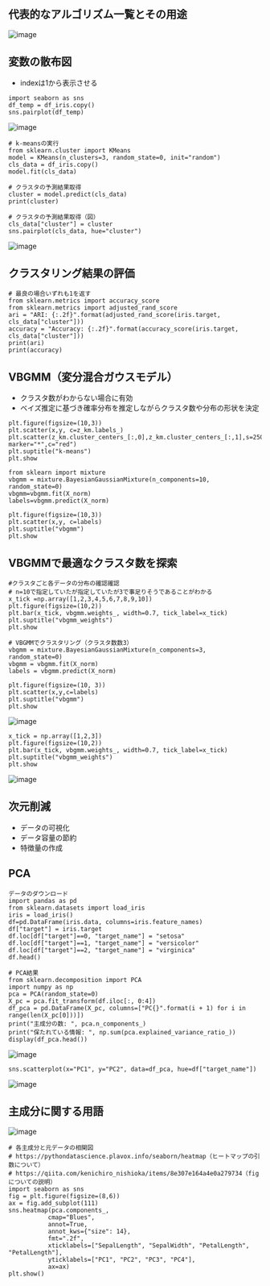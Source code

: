 ## 代表的なアルゴリズム一覧とその用途
![image](https://user-images.githubusercontent.com/73774284/171978527-970ead70-72c2-463c-a641-fc5de02cdf88.png)

## 変数の散布図
- indexは1から表示させる
```
import seaborn as sns
df_temp = df_iris.copy()
sns.pairplot(df_temp)
```
![image](https://user-images.githubusercontent.com/73774284/171981278-a73f2384-9ab6-401f-b218-27e284015029.png)

```
# k-meansの実行
from sklearn.cluster import KMeans
model = KMeans(n_clusters=3, random_state=0, init="random")
cls_data = df_iris.copy()
model.fit(cls_data)

# クラスタの予測結果取得
cluster = model.predict(cls_data)
print(cluster)

# クラスタの予測結果取得（図）
cls_data["cluster"] = cluster
sns.pairplot(cls_data, hue="cluster")
```
![image](https://user-images.githubusercontent.com/73774284/171981349-884e1d66-7d54-4b2d-aa2e-e14a3f0411fe.png)

## クラスタリング結果の評価
```
# 最良の場合いずれも1を返す
from sklearn.metrics import accuracy_score
from sklearn.metrics import adjusted_rand_score
ari = "ARI: {:.2f}".format(adjusted_rand_score(iris.target, cls_data["cluster"]))
accuracy = "Accuracy: {:.2f}".format(accuracy_score(iris.target, cls_data["cluster"]))
print(ari)
print(accuracy)
```

## VBGMM（変分混合ガウスモデル）
- クラスタ数がわからない場合に有効
- ベイズ推定に基づき確率分布を推定しながらクラスタ数や分布の形状を決定
```
plt.figure(figsize=(10,3))
plt.scatter(x,y, c=z_km.labels_)
plt.scatter(z_km.cluster_centers_[:,0],z_km.cluster_centers_[:,1],s=250, marker="*",c="red")
plt.suptitle("k-means")
plt.show
 
from sklearn import mixture
vbgmm = mixture.BayesianGaussianMixture(n_components=10, random_state=0)
vbgmm=vbgmm.fit(X_norm)
labels=vbgmm.predict(X_norm)
 
plt.figure(figsize=(10,3))
plt.scatter(x,y, c=labels)
plt.suptitle("vbgmm")
plt.show
```
## VBGMMで最適なクラスタ数を探索
```
#クラスタごと各データの分布の確認確認
# n=10で指定していたが指定していたが3で事足りそうであることがわかる
x_tick =np.array([1,2,3,4,5,6,7,8,9,10])
plt.figure(figsize=(10,2))
plt.bar(x_tick, vbgmm.weights_, width=0.7, tick_label=x_tick)
plt.suptitle("vbgmm_weights")
plt.show

# VBGMMでクラスタリング（クラスタ数数3）
vbgmm = mixture.BayesianGaussianMixture(n_components=3, random_state=0)
vbgmm = vbgmm.fit(X_norm)
labels = vbgmm.predict(X_norm)

plt.figure(figsize=(10, 3))
plt.scatter(x,y,c=labels)
plt.suptitle("vbgmm")
plt.show
```
![image](https://user-images.githubusercontent.com/73774284/171982096-cf122a7d-dcf2-46f3-b52f-10a71b1ddf0a.png)

```
x_tick = np.array([1,2,3])
plt.figure(figsize=(10,2))
plt.bar(x_tick, vbgmm.weights_, width=0.7, tick_label=x_tick)
plt.suptitle("vbgmm_weights")
plt.show
```
![image](https://user-images.githubusercontent.com/73774284/171982046-2b45b7a9-3d12-4cdc-9e70-6e948285224a.png)

## 次元削減
- データの可視化
- データ容量の節約
- 特徴量の作成

## PCA
```
データのダウンロード
import pandas as pd
from sklearn.datasets import load_iris
iris = load_iris()
df=pd.DataFrame(iris.data, columns=iris.feature_names)
df["target"] = iris.target
df.loc[df["target"]==0, "target_name"] = "setosa"
df.loc[df["target"]==1, "target_name"] = "versicolor"
df.loc[df["target"]==2, "target_name"] = "virginica"
df.head()
```
```
# PCA結果
from sklearn.decomposition import PCA
import numpy as np
pca = PCA(random_state=0)
X_pc = pca.fit_transform(df.iloc[:, 0:4])
df_pca = pd.DataFrame(X_pc, columns=["PC{}".format(i + 1) for i in range(len(X_pc[0]))])
print("主成分の数: ", pca.n_components_) 
print("保たれている情報: ", np.sum(pca.explained_variance_ratio_))
display(df_pca.head())
```
![image](https://user-images.githubusercontent.com/73774284/172050141-1514a2c1-9a2d-43e5-8599-5a0daf6cf56c.png)

```# PC1ととPC2を可視化
sns.scatterplot(x="PC1", y="PC2", data=df_pca, hue=df["target_name"])
```
![image](https://user-images.githubusercontent.com/73774284/172050170-9dd21f94-c6d3-46f0-a366-89d3c75e5473.png)

## 主成分に関する用語
![image](https://user-images.githubusercontent.com/73774284/172050205-1eaf9abf-4807-43a4-af8d-3fb5019affc4.png)

```
# 各主成分と元データの相関図
# https://pythondatascience.plavox.info/seaborn/heatmap（ヒートマップの引数について）
# https://qiita.com/kenichiro_nishioka/items/8e307e164a4e0a279734（figについての説明）
import seaborn as sns
fig = plt.figure(figsize=(8,6))
ax = fig.add_subplot(111)
sns.heatmap(pca.components_,
           cmap="Blues",
           annot=True,
           annot_kws={"size": 14},
           fmt=".2f",
           xticklabels=["SepalLength", "SepalWidth", "PetalLength", "PetalLength"],
           yticklabels=["PC1", "PC2", "PC3", "PC4"],
           ax=ax)
plt.show()
```
